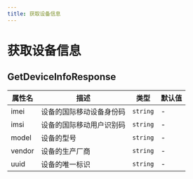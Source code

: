 ```yaml
---
title: 获取设备信息
---
```

# 获取设备信息

<code src="./getDeviceInfo.tsx"></code>


## GetDeviceInfoResponse

| 属性名 | 描述 | 类型 | 默认值 |
| ---- | ---- | ---- | ---- |
| imei | 设备的国际移动设备身份码 | `string` | - |
| imsi | 设备的国际移动用户识别码 | `string` | - |
| model | 设备的型号 | `string` | - |
| vendor | 设备的生产厂商 | `string` | - |
| uuid | 设备的唯一标识 | `string` | - |

